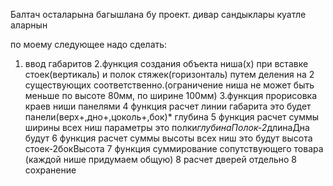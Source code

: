 Балтач осталарына багышлана бу проект. 
дивар сандыклары куатле аларнын


по моему следующее надо сделать:
1. ввод габаритов 
2.функция создания объекта ниша(х) при вставке стоек(вертикаль) и полок стяжек(горизонталь) путем деления на 2 существующих соответственно.(ограничение ниша не может быть меньше по высоте 80мм, по ширине 100мм)
3.функция прорисовка краев ниши панелями
4 функция расчет линии габарита это будет панели(верх+,дно+,цоколь+,бок)* глубина
5 функция расчет суммы ширины всех ниш параметры это полки*глубинаПолок-2*длинаДна будут 
6 функция расчет суммы высоты всех ниш это будут высота стоек-2бокВысота
7 функция суммирование сопутствующего товара (каждой нише придумаем общую)
8 расчет дверей отдельно
8 сохранение